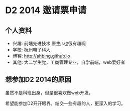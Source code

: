 # D2 2014 邀请票申请

## 个人资料

- 兴趣: 前端先进技术 原生js也很有趣啊
- 学校: 杭州电子科大
- 博客: http://ahbing.github.io
- 其他: 大二学生党，工商管理专业，自学前端，web爱好者

## 想参加D2 2014的原因

虽然不是科班出身，但是很喜欢做web开发，

希望能参加D2开开眼界，结交一些有趣的人，更深入的学习。
